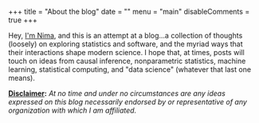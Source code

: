 +++
title = "About the blog"
date = ""
menu = "main"
disableComments = true
+++

Hey, [I'm Nima](https://nimahejazi.org), and this is an attempt at a blog...a
collection of thoughts (loosely) on exploring statistics and software, and the
myriad ways that their interactions shape modern science. I hope that, at times,
posts will touch on ideas from causal inference, nonparametric statistics,
machine learning, statistical computing, and "data science" (whatever that last
one means).

**<u>Disclaimer</u>:** _At no time and under no circumstances are any ideas
expressed on this blog necessarily endorsed by or representative of any
organization with which I am affiliated._
